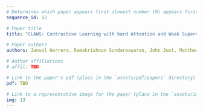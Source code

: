 ```yaml
---
# Determines which paper appears first (lowest number (0) appears first)
sequence_id: 12

# Paper title
title: "CLAWS: Contrastive Learning with hard Attention and Weak Supervision (Lightning)"

# Paper authors
authors: Jansel Herrera, Ramakrishnan Sundareswaran, John Just, Matthew Darr, Ali Jannesari

# Author affiliations
# affil: TBD

# Link to the paper's pdf (place in the `assets/pdf/papers` directory)
pdf: TBD

# Link to a representative image for the paper (place in the `assets/img/papers` directory)
img: 13
---
```

